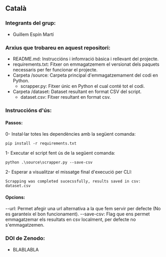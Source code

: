 ## Català

### Integrants del grup:
- Guillem Espín Martí

### Arxius que trobareu en aquest repositori:
- README.md: Instruccións i infomració bàsica i rellevant del projecte.
- requirements.txt: Fitxer on emmagatzemem el versionat dels paquets necessaris per fer funcionar el projecte.
- Carpeta /source: Carpeta principal d'emmagatzemament del codi en Python.
  - scrapper.py: Fitxer únic en Python el cual conté tot el codi.
- Carpeta /dataset: Dataset resultant en format CSV del script.
  - dataset.csv: Fitxer resultant en format csv.


### Instruccións d'ús:
#### Passos:
0- Instal·lar totes les dependències amb la següent comanda:
```
pip install -r requirements.txt
```
1- Executar el script fent ús de la següent comanda:
```
python .\source\scrapper.py --save-csv
```
2- Esperar a visualitzar el missatge final d'execució per CLI:
```
Scrapping was completed sucecssfully, results saved in csv: dataset.csv
```
#### Opcions:
--url: Permet afegir una url alternativa a la que fem servir per defecte (No es garanteix el bon funcionament).
--save-csv: Flag que ens permet emmagatzemar els resultats en csv localment, per defecte no s'emmagatzemen.

### DOI de Zenodo:
- BLABLABLA

